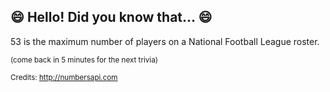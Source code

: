 ## :smile: Hello! Did you know that... :smile:
53 is the maximum number of players on a National Football League roster.

<sup>(come back in 5 minutes for the next trivia)</sup>


<sup>Credits: http://numbersapi.com</sup>
